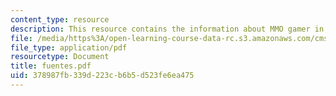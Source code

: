 ```yaml
---
content_type: resource
description: This resource contains the information about MMO gamer in this course.
file: /media/https%3A/open-learning-course-data-rc.s3.amazonaws.com/cms-600-videogame-theory-and-analysis-fall-2007/378987fb339d223cb6b5d523fe6ea475_fuentes.pdf
file_type: application/pdf
resourcetype: Document
title: fuentes.pdf
uid: 378987fb-339d-223c-b6b5-d523fe6ea475
---
```

